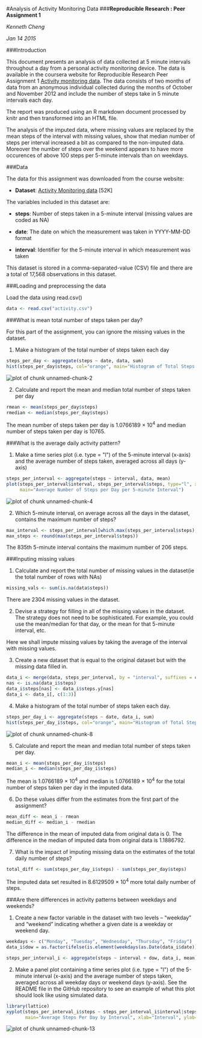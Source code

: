#Analysis of Activity Monitoring Data
###**Reproducible Research : Peer Assignment 1**   

*Kenneth Cheng*  

*Jan 14 2015*  

###Introduction

This document presents an analysis of data collected at 5 minute intervals throughout a day from a personal activity monitoring device. The data is available in the coursera website for Reproducible Research Peer Assignment 1 [Activity monitoring data](https://d396qusza40orc.cloudfront.net/repdata%2Fdata%2Factivity.zip).  The data consists of two months of data from an anonymous individual collected during the months of October and November 2012 and include the number of steps take in 5 minute intervals each day.

The report was produced using an R markdown document processed by knitr and then transformed into an HTML file. 

The analysis of the imputed data, where missing values are replaced by the mean steps of the interval with missing values, show that median number of steps per interval increased a bit as compared to the non-imputed data. Moreover the number of steps over the weekend appears to have more occurences of above 100 steps per 5-minute intervals than on weekdays. 

###Data

The data for this assignment was downloaded from the course website:

- **Dataset**: [Activity Monitoring data](https://d396qusza40orc.cloudfront.net/repdata%2Fdata%2Factivity.zip) [52K]

The variables included in this dataset are:

- **steps**: Number of steps taken in a 5-minute interval (missing values are coded as NA)

- **date**: The date on which the measurement was taken in YYYY-MM-DD format

- **interval**: Identifier for the 5-minute interval in which measurement was taken

This dataset is stored in a comma-separated-value (CSV) file and there are a total of 17,568 observations in this dataset.

###Loading and preprocessing the data

Load the data using read.csv()


```r
data <- read.csv("activity.csv")
```

###What is mean total number of steps taken per day?

For this part of the assignment, you can ignore the missing values in the dataset.

1. Make a histogram of the total number of steps taken each day


```r
steps_per_day <- aggregate(steps ~ date, data, sum)
hist(steps_per_day$steps, col="orange", main="Histogram of Total Steps Each Day", xlab="Number of Steps")
```

![plot of chunk unnamed-chunk-2](figure/unnamed-chunk-2-1.png) 

2. Calculate and report the mean and median total number of steps taken per day

```r
rmean <- mean(steps_per_day$steps)
rmedian <- median(steps_per_day$steps)
```

The mean number of steps taken per day is 1.0766189 &times; 10<sup>4</sup> and median number of steps taken per day is 10765.

###What is the average daily activity pattern?

1. Make a time series plot (i.e. type = "l") of the 5-minute interval (x-axis) 
and the average number of steps taken, averaged across all days (y-axis)

```r
steps_per_interval <- aggregate(steps ~ interval, data, mean)
plot(steps_per_interval$interval, steps_per_interval$steps, type="l", xlab="Interval", ylab="Number of Steps", 
     main="Average Number of Steps per Day per 5-minute Interval")
```

![plot of chunk unnamed-chunk-4](figure/unnamed-chunk-4-1.png) 

2. Which 5-minute interval, on average across all the days in the dataset, contains the maximum number of steps?

```r
max_interval <- steps_per_interval[which.max(steps_per_interval$steps),1]
max_steps <- round(max(steps_per_interval$steps))
```
The 835th 5-minute interval contains the maximum number of 206 steps.

###Inputing missing values

1. Calculate and report the total number of missing values in the dataset(ie the total number of rows with NAs)

```r
missing_vals <- sum(is.na(data$steps))
```
There are 2304 missing values in the dataset.

2. Devise a strategy for filling in all of the missing values in the dataset. The strategy does not need to be sophisticated. For example, you could use the mean/median for that day, or the mean for that 5-minute interval, etc.

Here we shall impute missing values by taking the average of the interval with missing values.

3. Create a new dataset that is equal to the original dataset but with the missing data filled in.

```r
data_i <- merge(data, steps_per_interval, by = "interval", suffixes = c("", ".y"))
nas <- is.na(data_i$steps)
data_i$steps[nas] <- data_i$steps.y[nas]
data_i <- data_i[, c(1:3)]
```

4. Make a histogram of the total number of steps taken each day.

```r
steps_per_day_i <- aggregate(steps ~ date, data_i, sum)
hist(steps_per_day_i$steps, col="orange", main="Histogram of Total Steps Each Day for Imputed Data", xlab="Number of Steps")
```

![plot of chunk unnamed-chunk-8](figure/unnamed-chunk-8-1.png) 

5. Calculate and report the mean and median total number of steps taken per day. 

```r
mean_i <- mean(steps_per_day_i$steps)
median_i <- median(steps_per_day_i$steps)
```
The mean is 1.0766189 &times; 10<sup>4</sup> and median is 1.0766189 &times; 10<sup>4</sup> for the total number of steps taken per day in the imputed data.

6. Do these values differ from the estimates from the first part of the assignment? 

```r
mean_diff <- mean_i - rmean
median_diff <- median_i - rmedian
```
The difference in the mean of imputed data from original data is 0.
The difference in the median of imputed data from original data is 1.1886792.

7. What is the impact of imputing missing data on the estimates of the total daily number of steps?

```r
total_diff <- sum(steps_per_day_i$steps) - sum(steps_per_day$steps)
```

The imputed data set resulted in 8.6129509 &times; 10<sup>4</sup> more total daily number of steps.

###Are there differences in activity patterns between weekdays and weekends?

1. Create a new factor variable in the dataset with two levels – “weekday” and “weekend” indicating whether a given date is a weekday or weekend day.

```r
weekdays <- c("Monday", "Tuesday", "Wednesday", "Thursday", "Friday")
data_i$dow = as.factor(ifelse(is.element(weekdays(as.Date(data_i$date)), weekdays), "weekday", "weekend"))

steps_per_interval_i <- aggregate(steps ~ interval + dow, data_i, mean)
```

2. Make a panel plot containing a time series plot (i.e. type = "l") of the 5-minute interval (x-axis) 
and the average number of steps taken, averaged across all weekday days or weekend days (y-axis). 
See the README file in the GitHub repository to see an example of what this plot should look like using simulated data.

```r
library(lattice)
xyplot(steps_per_interval_i$steps ~ steps_per_interval_i$interval|steps_per_interval_i$dow, type="l", 
       main="Average Steps Per Day by Interval", xlab="Interval", ylab="Number of Steps", layout=c(1,2))
```

![plot of chunk unnamed-chunk-13](figure/unnamed-chunk-13-1.png) 
